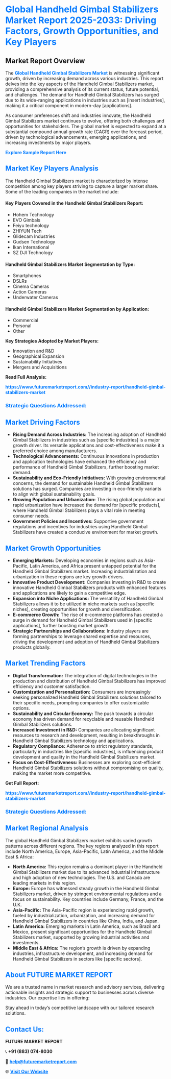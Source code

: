 <h1 style="color: #007BFF;">Global Handheld Gimbal Stabilizers Market Report 2025-2033: Driving Factors, Growth Opportunities, and Key Players</h1>

<section id="overview">
<h2>Market Report Overview</h2>
<p>The <a href="https://www.futuremarketreport.com//industry-report/handheld-gimbal-stabilizers-market" style="color: #007BFF; text-decoration: none;"><strong>Global Handheld Gimbal Stabilizers Market</strong></a> is witnessing significant growth, driven by increasing demand across various industries. This report delves into the key aspects of the Handheld Gimbal Stabilizers market, providing a comprehensive analysis of its current status, future potential, and challenges. The demand for Handheld Gimbal Stabilizers has surged due to its wide-ranging applications in industries such as [insert industries], making it a critical component in modern-day [applications].</p>
<p>As consumer preferences shift and industries innovate, the Handheld Gimbal Stabilizers market continues to evolve, offering both challenges and opportunities for stakeholders. The global market is expected to expand at a substantial compound annual growth rate (CAGR) over the forecast period, driven by technological advancements, emerging applications, and increasing investments by major players.</p>
</section>

<section id="overview">
<p><a href="https://www.futuremarketreport.com//request-sample/reportId=92576" style="color: #007BFF; text-decoration: none;"><strong>Explore Sample Report Here</strong></a></p>
</section>

<section id="key-players">
<h2 style="color: #007BFF;">Market Key Players Analysis</h2>
<p>The Handheld Gimbal Stabilizers market is characterized by intense competition among key players striving to capture a larger market share. Some of the leading companies in the market include:</p>
<h4>Key Players Covered in the Handheld Gimbal Stabilizers Report:</h4>
<ul><li>Hohem Technology</li><li>EVO Gimbals</li><li>Feiyu technology</li><li>ZHIYUN Tech</li><li>Glidecam Industries</li><li>Gudsen Technology</li><li>Ikan International</li><li>SZ DJI Technology</li></ul>
<h4>Handheld Gimbal Stabilizers Market Segmentation by Type:</h4>
<ul><li>Smartphones</li><li>DSLRs</li><li>Cinema Cameras</li><li>Action Cameras</li><li>Underwater Cameras</li></ul>

<h4>Handheld Gimbal Stabilizers Market Segmentation by Application:</h4>
<ul><li>Commercial</li><li>Personal</li><li>Other</li></ul>
<p><strong>Key Strategies Adopted by Market Players:</strong></p>
<ul>
<li>Innovation and R&D</li>
<li>Geographical Expansion</li>
<li>Sustainability Initiatives</li>
<li>Mergers and Acquisitions</li>
</ul>
</section>

<section>
<p><strong>Read Full Analysis: </strong></p><a href="https://www.futuremarketreport.com//industry-report/handheld-gimbal-stabilizers-market" style="color: #007BFF; text-decoration: none;"><strong>https://www.futuremarketreport.com//industry-report/handheld-gimbal-stabilizers-market</strong></a>
<h3 style="color: #007BFF;">Strategic Questions Addressed:</h3>
</section>

<section id="driving-factors">
<h2 style="color: #007BFF;">Market Driving Factors</h2>
<ul>
<li><strong>Rising Demand Across Industries:</strong> The increasing adoption of Handheld Gimbal Stabilizers in industries such as [specific industries] is a major growth driver. Its versatile applications and cost-effectiveness make it a preferred choice among manufacturers.</li>
<li><strong>Technological Advancements:</strong> Continuous innovations in production and application technologies have enhanced the efficiency and performance of Handheld Gimbal Stabilizers, further boosting market demand.</li>
<li><strong>Sustainability and Eco-Friendly Initiatives:</strong> With growing environmental concerns, the demand for sustainable Handheld Gimbal Stabilizers solutions has surged. Companies are investing in eco-friendly variants to align with global sustainability goals.</li>
<li><strong>Growing Population and Urbanization:</strong> The rising global population and rapid urbanization have increased the demand for [specific products], where Handheld Gimbal Stabilizers plays a vital role in meeting consumer needs.</li>
<li><strong>Government Policies and Incentives:</strong> Supportive government regulations and incentives for industries using Handheld Gimbal Stabilizers have created a conducive environment for market growth.</li>
</ul>
</section>

<section id="growth-opportunities">
<h2 style="color: #007BFF;">Market Growth Opportunities</h2>
<ul>
<li><strong>Emerging Markets:</strong> Developing economies in regions such as Asia-Pacific, Latin America, and Africa present untapped potential for the Handheld Gimbal Stabilizers market. Increasing industrialization and urbanization in these regions are key growth drivers.</li>
<li><strong>Innovative Product Development:</strong> Companies investing in R&D to create innovative Handheld Gimbal Stabilizers products with enhanced features and applications are likely to gain a competitive edge.</li>
<li><strong>Expansion into Niche Applications:</strong> The versatility of Handheld Gimbal Stabilizers allows it to be utilized in niche markets such as [specific niches], creating opportunities for growth and diversification.</li>
<li><strong>E-commerce Growth:</strong> The rise of e-commerce platforms has created a surge in demand for Handheld Gimbal Stabilizers used in [specific applications], further boosting market growth.</li>
<li><strong>Strategic Partnerships and Collaborations:</strong> Industry players are forming partnerships to leverage shared expertise and resources, driving the development and adoption of Handheld Gimbal Stabilizers products globally.</li>
</ul>
</section>

<section id="trending-factors">
<h2 style="color: #007BFF;">Market Trending Factors</h2>
<ul>
<li><strong>Digital Transformation:</strong> The integration of digital technologies in the production and distribution of Handheld Gimbal Stabilizers has improved efficiency and customer satisfaction.</li>
<li><strong>Customization and Personalization:</strong> Consumers are increasingly seeking personalized Handheld Gimbal Stabilizers solutions tailored to their specific needs, prompting companies to offer customizable options.</li>
<li><strong>Sustainability and Circular Economy:</strong> The push towards a circular economy has driven demand for recyclable and reusable Handheld Gimbal Stabilizers solutions.</li>
<li><strong>Increased Investment in R&D:</strong> Companies are allocating significant resources to research and development, resulting in breakthroughs in Handheld Gimbal Stabilizers technology and applications.</li>
<li><strong>Regulatory Compliance:</strong> Adherence to strict regulatory standards, particularly in industries like [specific industries], is influencing product development and quality in the Handheld Gimbal Stabilizers market.</li>
<li><strong>Focus on Cost-Effectiveness:</strong> Businesses are exploring cost-efficient Handheld Gimbal Stabilizers solutions without compromising on quality, making the market more competitive.</li>
</ul>
</section>

<section>
<p><strong>Get Full Report: </strong></p><a href="https://www.futuremarketreport.com//industry-report/handheld-gimbal-stabilizers-market" style="color: #007BFF; text-decoration: none;"><strong>https://www.futuremarketreport.com//industry-report/handheld-gimbal-stabilizers-market</strong></a>
<h3 style="color: #007BFF;">Strategic Questions Addressed:</h3>
</section>


<section id="regional-analysis">
<h2 style="color: #007BFF;">Market Regional Analysis</h2>
<p>The global Handheld Gimbal Stabilizers market exhibits varied growth patterns across different regions. The key regions analyzed in this report include North America, Europe, Asia-Pacific, Latin America, and the Middle East & Africa:</p>
<ul>
<li><strong>North America:</strong> This region remains a dominant player in the Handheld Gimbal Stabilizers market due to its advanced industrial infrastructure and high adoption of new technologies. The U.S. and Canada are leading markets in this region.</li>
<li><strong>Europe:</strong> Europe has witnessed steady growth in the Handheld Gimbal Stabilizers market, driven by stringent environmental regulations and a focus on sustainability. Key countries include Germany, France, and the U.K.</li>
<li><strong>Asia-Pacific:</strong> The Asia-Pacific region is experiencing rapid growth, fueled by industrialization, urbanization, and increasing demand for Handheld Gimbal Stabilizers in countries like China, India, and Japan.</li>
<li><strong>Latin America:</strong> Emerging markets in Latin America, such as Brazil and Mexico, present significant opportunities for the Handheld Gimbal Stabilizers market, supported by growing industrial activities and investments.</li>
<li><strong>Middle East & Africa:</strong> The region’s growth is driven by expanding industries, infrastructure development, and increasing demand for Handheld Gimbal Stabilizers in sectors like [specific sectors].</li>
</ul>
</section>

<footer>
<h2 style="color: #007BFF;">About FUTURE MARKET REPORT</h2>
<p>We are a trusted name in market research and advisory services, delivering actionable insights and strategic support to businesses across diverse industries. Our expertise lies in offering:</p>

<p>Stay ahead in today’s competitive landscape with our tailored research solutions.</p>

<h2 style="color: #007BFF;">Contact Us:</h2>
<p><strong>FUTURE MARKET REPORT</strong></p>
<p>📞 <strong>+91 (883) 074-8030</strong></p>
<p>📧 <strong><a href="mailto:help@futuremarketreport.com" style="color: #007BFF;">help@futuremarketreport.com</a></strong></p>
<p>🌐 <strong><a href="https://www.futuremarketreport.com/" style="color: #007BFF;">Visit Our Website</a></strong></p>
</footer>